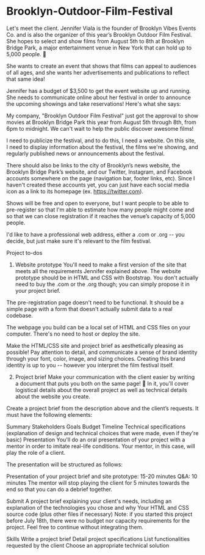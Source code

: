 # Brooklyn-Outdoor-Film-Festival

Let's meet the client. Jennifer Viala is the founder of Brooklyn Vibes Events Co. and is also the organizer of this year’s Brooklyn Outdoor Film Festival. She hopes to select and show films from August 5th to 8th at Brooklyn Bridge Park, a major entertainment venue in New York that can hold up to 5,000 people. 🌉

She wants to create an event that shows that films can appeal to audiences of all ages, and she wants her advertisements and publications to reflect that same idea!

Jennifer has a budget of $3,500 to get the event website up and running. She needs to communicate online about her festival in order to announce the upcoming showings and take reservations!
Here's what she says:

My company, "Brooklyn Outdoor Film Festival" just got the approval to show movies at Brooklyn Bridge Park this year from August 5th through 8th, from 6pm to midnight. We can't wait to help the public discover awesome films!

I need to publicize the festival, and to do this, I need a website. On this site, I need to display information about the festival, the films we're showing, and regularly published news or announcements about the festival.

There should also be links to the city of Brooklyn’s news website, the Brooklyn Bridge Park’s website, and our Twitter, Instagram, and Facebook accounts somewhere on the page (navigation bar, footer links, etc). Since I haven't created these accounts yet, you can just have each social media icon as a link to its homepage (ex. https://twitter.com). 

Shows will be free and open to everyone, but I want people to be able to pre-register so that I'm able to estimate how many people might come and so that we can close registration if it reaches the venue’s capacity of 5,000 people.

I'd like to have a professional web address, either a .com or .org -- you decide, but just make sure it's relevant to the film festival.

Project to-dos
1. Website prototype
You'll need to make a first version of the site that meets all the requirements Jennifer explained above. The website prototype should be in HTML and CSS with Bootstrap. You don't actually need to buy the .com or the .org though; you can simply propose it in your project brief.

The pre-registration page doesn't need to be functional. It should be a simple page with a form that doesn't actually submit data to a real codebase.

The webpage you build can be a local set of HTML and CSS files on your computer. There's no need to host or deploy the site.

Make the HTML/CSS site and project brief as aesthetically pleasing as possible! Pay attention to detail, and communicate a sense of brand identity through your font, color, image, and sizing choices. Creating this brand identity is up to you -- however you interpret the film festival itself. 

2. Project brief
Make your communication with the client easier by writing a document that puts you both on the same page! 🙌 In it, you'll cover logistical details about the overall project as well as technical details about the website you create.

Create a project brief from the description above and the client’s requests. It must have the following elements:

Summary
Stakeholders
Goals
Budget
Timeline
Technical specifications (explanation of design and technical choices that were made, even if they're basic)
Presentation
You'll do an oral presentation of your project with a mentor in order to imitate real-life conditions. Your mentor, in this case, will play the role of a client. 

The presentation will be structured as follows:  

Presentation of your project brief and site prototype: 15-20 minutes
Q&A: 10 minutes
The mentor will stop playing the client for 5 minutes towards the end so that you can do a debrief together.

Submit
A project brief explaining your client's needs, including an explanation of the technologies you chose and why
Your HTML and CSS source code (plus other files if necessary)
Note: if you started this project before July 18th, there were no budget nor capacity requirements for the project. Feel free to continue without integrating them. 

Skills
Write a project brief
Detail project specifications
List functionalities requested by the client
Choose an appropriate technical solution
